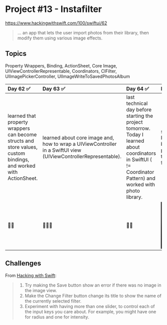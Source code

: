 # Project #13 - Instafilter

https://www.hackingwithswift.com/100/swiftui/62

> ...  an app that lets the user import photos from their library, then modify them using various image effects.

## Topics
Property Wrappers, Binding, ActionSheet, Core Image, UIViewControllerRepresentable, Coordinators, CIFilter, UIImagePickerController, UIImageWriteToSavedPhotosAlbum

|Day 62 :white_check_mark: | Day 63 :white_check_mark: | Day 64 :white_check_mark: | Day 65 :white_check_mark: | Day 66 :white_check_mark: | Day 67 :white_check_mark: |
|:--|:--|:--|:--|:--|:--|
| learned that property wrappers can become structs and store values, custom bindings, and worked with ActionSheet. | learned about core image and, how to wrap a UIViewController in a SwiftUI view (UIViewControllerRepresentable). | last technical day before starting the project tomorrow. Today I learned about coordinators in SwiftUI ( != Coordinator Pattern) and worked with photo library. | started project #13! Consolidated what I learned from the past three days and built an app that lets people import photos from their library, and modify the picture using filters (the filters feature be implemented tomorrow). | completed the project. Finished adding the list filters you can apply to an image and, saved an image to library.  |  completed the challenges for the project! Added validation alerts, UI improvements and two slider features ☺️ |
| 🤰🏽| 👩🏽‍🍼 | 👩‍👦 | ![D65](https://user-images.githubusercontent.com/12801333/124197994-bd903f80-da9d-11eb-80a6-60dd23b0e0eb.mp4) | ![D66](https://user-images.githubusercontent.com/12801333/124340534-d5da8a00-db83-11eb-98e3-496381a84e7e.mp4)|![D67](https://user-images.githubusercontent.com/12801333/124374301-1e6b7380-dc68-11eb-9083-4d57ef18075d.mp4)|

## Challenges

From [Hacking with Swift](https://www.hackingwithswift.com/books/ios-swiftui/instafilter-wrap-up):
>1. Try making the Save button show an error if there was no image in the image view.
>2. Make the Change Filter button change its title to show the name of the currently selected filter.
>3. Experiment with having more than one slider, to control each of the input keys you care about. For example, you might have one for radius and one for intensity.
